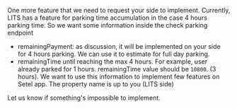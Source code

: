 One more feature that we need to request your side to implement. Currently, LITS has a feature for parking time accumulation in the case 4 hours parking time. 
So we want some information inside the check parking endpoint
- remainingPayment: as discussion, it will be implemented on your side for 4 hours parking. We can use it to estimate for full day parking.
- remainingTime until reaching the max 4 hours. For example, user already parked for 1 hours. remainingTime value should be `10800`. (3 hours). We want to use this information to implement few features on Setel app. The property name is up to you (LITS side)

Let us know if something's impossible to implement.




